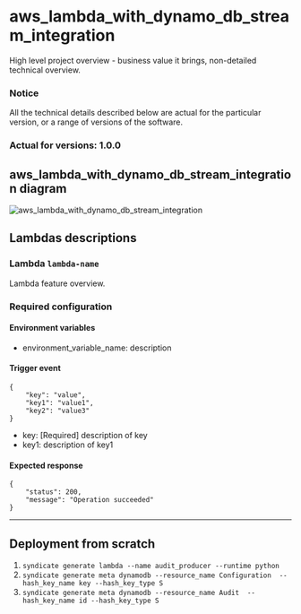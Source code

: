 # aws_lambda_with_dynamo_db_stream_integration

High level project overview - business value it brings, non-detailed technical overview.

### Notice
All the technical details described below are actual for the particular
version, or a range of versions of the software.
### Actual for versions: 1.0.0

## aws_lambda_with_dynamo_db_stream_integration diagram

![aws_lambda_with_dynamo_db_stream_integration](pics/aws_lambda_with_dynamo_db_stream_integration_diagram.png)

## Lambdas descriptions

### Lambda `lambda-name`
Lambda feature overview.

### Required configuration
#### Environment variables
* environment_variable_name: description

#### Trigger event
```buildoutcfg
{
    "key": "value",
    "key1": "value1",
    "key2": "value3"
}
```
* key: [Required] description of key
* key1: description of key1

#### Expected response
```buildoutcfg
{
    "status": 200,
    "message": "Operation succeeded"
}
```
---

## Deployment from scratch
1. ```syndicate generate lambda --name audit_producer --runtime python```
2. ```syndicate generate meta dynamodb --resource_name Configuration  --hash_key_name key --hash_key_type S```
3. ```syndicate generate meta dynamodb --resource_name Audit  --hash_key_name id --hash_key_type S```

